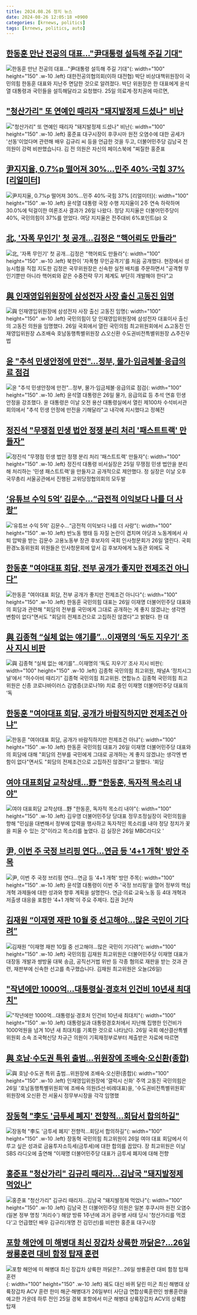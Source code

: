 ```yaml
---
title: 2024.08.26 정치 뉴스
date: 2024-08-26 12:05:18 +0900
categories: [krnews, politics]
tags: [krnews, politics, auto]
---
```

## [한동훈 만난 전공의 대표…"尹대통령 설득해 주길 기대"](https://n.news.naver.com/mnews/article/003/0012746565)

![한동훈 만난 전공의 대표…"尹대통령 설득해 주길 기대"](https://mimgnews.pstatic.net/image/origin/003/2024/08/25/12746565.jpg?type=nf220_150){: width="100" height="150" .w-10 .left}
대한전공의협의회(이하 대전협) 박단 비상대책위원장이 국민의힘 한동훈 대표와 지난주 면담한 것으로 알려졌다. 박단 위원장은 한 대표에게 윤석열 대통령과 국민들을 설득해달라고 요청했다. 25일 의료계·정치권에 따르면,

## ["청산가리" 또 연예인 때리자 "돼지발정제 드셨나" 비난](https://n.news.naver.com/mnews/article/214/0001370113)

!["청산가리" 또 연예인 때리자 "돼지발정제 드셨나" 비난](https://mimgnews.pstatic.net/image/origin/214/2024/08/26/1370113.jpg?type=nf220_150){: width="100" height="150" .w-10 .left}
홍준표 대구시장이 후쿠시마 원전 오염수에 대한 공세가 '선동'이었다며 관련해 배우 김규리 씨 등을 언급한 것을 두고, 더불어민주당 김남국 전 의원이 강력 비판했습니다. 김 전 의원은 자신의 페이스북에 "찌질한 홍준표

## [尹지지율, 0.7%p 떨어져 30%…민주 40%·국힘 37% [리얼미터]](https://n.news.naver.com/mnews/article/421/0007749127)

![尹지지율, 0.7%p 떨어져 30%…민주 40%·국힘 37% [리얼미터]](https://mimgnews.pstatic.net/image/origin/421/2024/08/26/7749127.jpg?type=nf220_150){: width="100" height="150" .w-10 .left}
윤석열 대통령 국정 수행 지지율이 2주 연속 하락하며 30.0%에 턱걸이한 여론조사 결과가 26일 나왔다. 정당 지지율은 더불어민주당이 40%, 국민의힘이 37%를 얻었다. 여당 지지율은 전주대비 6%포인트(p) 오

## [北, '자폭 무인기' 첫 공개…김정은 "핵어뢰도 만들라"](https://n.news.naver.com/mnews/article/277/0005463380)

![北, '자폭 무인기' 첫 공개…김정은 "핵어뢰도 만들라"](https://mimgnews.pstatic.net/image/origin/277/2024/08/26/5463380.jpg?type=nf220_150){: width="100" height="150" .w-10 .left}
북한이 '자폭형 무인공격기'를 처음 공개했다. 현장에서 성능시험을 직접 지도한 김정은 국무위원장은 신속한 실전 배치를 주문하면서 "공격형 무인기뿐만 아니라 핵어뢰와 같은 수중전략 무기 체계도 부단히 개발해야 한다"고

## [與 인재영입위원장에 삼성전자 사장 출신 고동진 임명](https://n.news.naver.com/mnews/article/011/0004384243)

![與 인재영입위원장에 삼성전자 사장 출신 고동진 임명](https://mimgnews.pstatic.net/image/origin/011/2024/08/26/4384243.jpg?type=nf220_150){: width="100" height="150" .w-10 .left}
국민의힘이 당 인재영입위원장에 삼성전자 대표이사 출신의 고동진 의원을 임명했다. 26일 국회에서 열린 국민의힘 최고위원회에서 △고동진 인재영입위원장 △조배숙 호남동행특별위원장 △오신환 수도권비전특별위원장 △주진우 법

## [윤 "추석 민생안정에 만전"…정부, 물가·임금체불·응급의료 점검](https://n.news.naver.com/mnews/article/003/0012747633)

![윤 "추석 민생안정에 만전"…정부, 물가·임금체불·응급의료 점검](https://mimgnews.pstatic.net/image/origin/003/2024/08/26/12747633.jpg?type=nf220_150){: width="100" height="150" .w-10 .left}
윤석열 대통령은 26일 물가, 응급의료 등 추석 연휴 민생 안정을 강조했다. 윤 대통령은 이날 오전 용산 대통령실에서 열린 제100차 수석비서관회의에서 "추석 민생 안정에 만전을 기해달라"고 내각에 지시했다고 정혜전

## [정진석 "무쟁점 민생 법안 정쟁 분리 처리 '패스트트랙' 만들자"](https://n.news.naver.com/mnews/article/003/0012746492)

![정진석 "무쟁점 민생 법안 정쟁 분리 처리 '패스트트랙' 만들자"](https://mimgnews.pstatic.net/image/origin/003/2024/08/25/12746492.jpg?type=nf220_150){: width="100" height="150" .w-10 .left}
정진석 대통령 비서실장은 25일 무쟁점 민생 법안을 분리해 처리하는 '민생 패스트트랙'을 만들자고 공개적으로 제안했다. 정 실장은 이날 오후 국무총리 서울공관에서 진행된 고위당정협의회의 모두발

## [‘유튜브 수익 5억’ 김문수…“금전적 이익보다 나를 더 사랑”](https://n.news.naver.com/mnews/article/028/0002704193)

![‘유튜브 수익 5억’ 김문수…“금전적 이익보다 나를 더 사랑”](https://mimgnews.pstatic.net/image/origin/028/2024/08/25/2704193.jpg?type=nf220_150){: width="100" height="150" .w-10 .left}
반노동 행태 등 자질 논란이 겹치며 야당과 노동계에서 사퇴 압박을 받는 김문수 고용노동부 장관 후보자의 국회 인사청문회가 26일 열린다. 국회 환경노동위원회 위원들은 인사청문회에 앞서 김 후보자에게 노동관 외에도 국

## [한동훈 "여야대표 회담, 전부 공개가 좋지만 전제조건 아니다"](https://n.news.naver.com/mnews/article/656/0000102496)

![한동훈 "여야대표 회담, 전부 공개가 좋지만 전제조건 아니다"](https://mimgnews.pstatic.net/image/origin/656/2024/08/26/102496.jpg?type=nf220_150){: width="100" height="150" .w-10 .left}
한동훈 국민의힘 대표는 26일 이재명 더불어민주당 대표와의 회담과 관련해 "회담의 전부를 국민에게 그대로 공개하는 게 좋지 않겠냐는 생각엔 변함이 없다"면서도 "회담의 전제조건으로 고집하진 않겠다"고 밝혔다. 한 대

## [與 김종혁 “실체 없는 얘기를”…이재명의 ‘독도 지우기’ 조사 지시 비판](https://n.news.naver.com/mnews/article/022/0003963060)

![與 김종혁 “실체 없는 얘기를”…이재명의 ‘독도 지우기’ 조사 지시 비판](https://mimgnews.pstatic.net/image/origin/022/2024/08/26/3963060.jpg?type=nf220_150){: width="100" height="150" .w-10 .left}
김종혁 국민의힘 최고위원, 채널A ‘정치시그널’에서 “허수아비 때리기” 김종혁 국민의힘 최고위원. 연합뉴스 김종혁 국민의힘 최고위원은 신종 코로나바이러스 감염증(코로나19) 치료 중인 이재명 더불어민주당 대표의 ‘독

## [한동훈 "여야대표 회담, 공개가 바람직하지만 전제조건 아냐"](https://n.news.naver.com/mnews/article/015/0005025652)

![한동훈 "여야대표 회담, 공개가 바람직하지만 전제조건 아냐"](https://mimgnews.pstatic.net/image/origin/015/2024/08/26/5025652.jpg?type=nf220_150){: width="100" height="150" .w-10 .left}
한동훈 국민의힘 대표가 26일 이재명 더불어민주당 대표와의 회담에 대해 "회담의 전부를 국민에게 그대로 공개하는 게 좋지 않겠냐는 생각엔 변함이 없다"면서도 "회담의 전제조건으로 고집하진 않겠다"고 말했다. '회담

## [여야 대표회담 교착상태…野 "한동훈, 독자적 목소리 내야"](https://n.news.naver.com/mnews/article/277/0005463402)

![여야 대표회담 교착상태…野 "한동훈, 독자적 목소리 내야"](https://mimgnews.pstatic.net/image/origin/277/2024/08/26/5463402.jpg?type=nf220_150){: width="100" height="150" .w-10 .left}
김우영 더불어민주당 당대표 정무조정실장이 국민의힘을 향해 "민심을 대변해서 정부에 압력을 행사하고 독자적인 목소리를 내야 정당 정치가 꽃을 피울 수 있는 것"이라고 목소리를 높였다. 김 실장은 26일 MBC라디오 '

## [尹, 이번 주 국정 브리핑 연다…연금 등 '4+1 개혁' 방안 주목](https://n.news.naver.com/mnews/article/079/0003931250)

![尹, 이번 주 국정 브리핑 연다…연금 등 '4+1 개혁' 방안 주목](https://mimgnews.pstatic.net/image/origin/079/2024/08/26/3931250.jpg?type=nf220_150){: width="100" height="150" .w-10 .left}
윤석열 대통령이 이번 주 '국정 브리핑'을 열어 정부의 핵심 개혁 과제들에 대한 성과와 향후 계획을 설명한다. 연금·의료·교육·노동 등 4대 개혁과 저출생 대응을 포함한 '4+1 개혁'이 주요 주제다. 집권 3년차

## [김재원 “이재명 재판 10월 중 선고해야…많은 국민이 기다려”](https://n.news.naver.com/mnews/article/056/0011787723)

![김재원 “이재명 재판 10월 중 선고해야…많은 국민이 기다려”](https://mimgnews.pstatic.net/image/origin/056/2024/08/26/11787723.jpg?type=nf220_150){: width="100" height="150" .w-10 .left}
국민의힘 김재원 최고위원은 더불어민주당 이재명 대표가 대장동 개발과 쌍방울 대북 송금, 공직선거법 위반 등 각종 혐의로 재판을 받는 것과 관련, 재판부에 신속한 선고를 촉구했습니다. 김재원 최고위원은 오늘(26일)

## ["작년에만 1000억…대통령실·경호처 인건비 10년새 최대치"](https://n.news.naver.com/mnews/article/014/0005232362)

!["작년에만 1000억…대통령실·경호처 인건비 10년새 최대치"](https://mimgnews.pstatic.net/image/origin/014/2024/08/26/5232362.jpg?type=nf220_150){: width="100" height="150" .w-10 .left}
대통령실과 대통령경호처에서 지난해 집행한 인건비가 1000억원을 넘겨 10년 새 최대치를 기록한 것으로 나타났다. 26일 국회 예산결산특별위원회 소속 조국혁신당 차규근 의원이 기획재정부로부터 제출받은 자료에 따르면

## [與 호남·수도권 특위 출범…위원장에 조배숙·오신환(종합)](https://n.news.naver.com/mnews/article/001/0014892874)

![與 호남·수도권 특위 출범…위원장에 조배숙·오신환(종합)](https://mimgnews.pstatic.net/image/origin/001/2024/08/26/14892874.jpg?type=nf220_150){: width="100" height="150" .w-10 .left}
인재영입위원장에 '갤럭시 신화' 주역 고동진 국민의힘은 26일 '호남동행특별위원회'에 조배숙 의원(5선·비례대표)을, '수도권비전특별위원회' 위원장에 오신환 전 서울시 정무부시장을 각각 임명했

## [장동혁 "李도 '금투세 폐지' 전향적…회담서 합의하길"](https://n.news.naver.com/mnews/article/011/0004384162)

![장동혁 "李도 '금투세 폐지' 전향적…회담서 합의하길"](https://mimgnews.pstatic.net/image/origin/011/2024/08/26/4384162.jpg?type=nf220_150){: width="100" height="150" .w-10 .left}
장동혁 국민의힘 최고위원이 26일 여야 대표 회담에서 이루고 싶은 성과로 금융투자소득세(금투세)에 대한 합의를 꼽았다. 장 최고위원은 이날 SBS 라디오에 출연해 “이재명 더불어민주당 대표가 금투세 폐지에 대해 전향

## [홍준표 "청산가리" 김규리 때리자…김남국 "돼지발정제 먹었나"](https://n.news.naver.com/mnews/article/015/0005025568)

![홍준표 "청산가리" 김규리 때리자…김남국 "돼지발정제 먹었나"](https://mimgnews.pstatic.net/image/origin/015/2024/08/26/5025568.jpg?type=nf220_150){: width="100" height="150" .w-10 .left}
김남국 전 더불어민주당 의원은 일본 후쿠시마 원전 오염수(일본 정부 명칭 '처리수') 해양 방류 1주년에 과거 광우병 사태 당시 '청산가리를 먹겠다'고 언급했던 배우 김규리(개명 전 김민선)를 비판한 홍준표 대구시장

## [포항 해안에 미 해병대 최신 장갑차 상륙한 까닭은?…26일 쌍룡훈련 대비 함정 탑재 훈련](https://n.news.naver.com/mnews/article/021/0002656205)

![포항 해안에 미 해병대 최신 장갑차 상륙한 까닭은?…26일 쌍룡훈련 대비 함정 탑재 훈련](https://mimgnews.pstatic.net/image/origin/021/2024/08/25/2656205.jpg?type=nf220_150){: width="100" height="150" .w-10 .left}
궤도 대신 바퀴 달린 미군 최신 해병대 상륙장갑차 ACV 훈련 한미 해군·해병대가 26일부터 사단급 연합상륙훈련인 쌍룡훈련을 예고한 가운데 하루 전인 25일 경북 포항에서 미군 해병대 상륙장갑차 ACV의 상륙함 탑재

